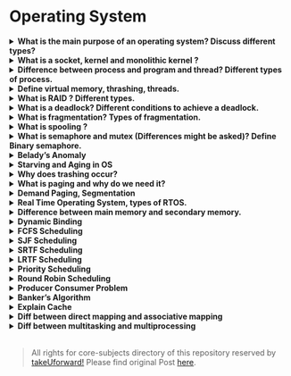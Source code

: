 # Operating System

<details>
    <summary><b>
        What is the main purpose of an operating system? Discuss different
        types?
    </b></summary>
    <p>
        An operating system (OS) is system software that manages computer
        hardware, software resources, and provides common services for computer
        programs. So it manages the computer&#8217;s memory, processes, devices,
        files, and security aspects of the system. It also allows us to
        communicate with the computer without knowing how to speak the
        computer&#8217;s language. Without an operating system, a computer is
        not useful.
    </p>
    <p>Types of operating system:</p>
    <ul>
        <li>Batch OS</li>
        <li>Distributed OS</li>
        <li>Multitasking OS</li>
        <li>Network OS</li>
        <li>Real-Time OS</li>
        <li>Mobile OS</li>
    </ul>
    <p>
        Reference:
        <a
            href="https://www.geeksforgeeks.org/types-of-operating-systems/"
            target="_blank"
            rel="noopener"
            >https://www.geeksforgeeks.org/types-of-operating-systems/</a
        >
    </p>
</details>
<details>
    <summary><b>What is a socket, kernel and monolithic kernel ?</b></summary>
    <p>
        Socket:<br />A socket is defined as an endpoint for communication, A
        pair of processes communicating over a network employ a pair of sockets
        ,one for each process. A socket is identified by an IP address
        concatenated with a port number.<br />The server waits for incoming
        client requests by listening to a specified port. Once a request is
        received, the server accepts a connection from the client socket to
        complete the connection.
    </p>
    <p>
        Kernel is the central core component of an operating system that manages
        operations of computer and hardware. Kernel Establishes communication
        between user level application and hardware. Manages memory and CPU
        time. Decides state of incoming processes. Controls Disk, Memory, Task
        Management
    </p>
    <p>
        <b>Monolithic Kernel</b> (provides good performance but lots of lines of
        code)<br />It is one of the types of kernel where all operating system
        services operate in kernel space. It has dependencies between system
        components. It has huge lines of code which is complex.<br />Example :
        Unix, Linux, Open VMS, XTS-400 etc.
    </p>
</details>
<details>
    <summary><b>
        Difference between process and program and thread? Different types of
        process.
    </b></summary>
    <p>
        <b>Process:</b><br />Process is an instance of an executing program. For
        example, we write our computer programs in a text file and when we
        execute this program, it becomes a process which performs all the tasks
        mentioned in the program.
    </p>
    <p>
        <b>Program:</b><br />Program is a set of instructions to perform a
        certain task. Eg: chrome.exe, notepad.exe
    </p>
    <p>
        <b>Thread:</b><br />Thread is a path of execution within a process. A
        thread is also known as a lightweight process. The idea is to achieve
        parallelism by dividing a process into multiple threads. For
        example,Word processor uses multiple threads: one thread to format the
        text, another thread to process inputs.
    </p>
</details>
<details>
    <summary><b>Define virtual memory, thrashing, threads.</b></summary>
    <p>
        <b>Virtual Memory:</b><br />A computer can address more memory than the
        amount physically installed on the system. This extra memory is actually
        called virtual memory and it is a section of a hard disk that&#8217;s
        set up to emulate the computer&#8217;s RAM.<br />The main visible
        advantage of this scheme is that programs can be larger than physical
        memory. Virtual memory serves two purposes. First, it allows us to
        extend the use of physical memory by using a disk. Second, it allows us
        to have memory protection, because each virtual address is translated to
        a physical address.
    </p>
    <p>
        <b>Thrashing: </b><br />Thrashing is a condition or a situation when the
        system is spending a major portion of its time in servicing the page
        faults, but the actual processing done is very negligible. High degree
        of multiprogramming(if number of processes keeps on increasing in the
        memory), lack of frames (if a process is allocated too few frames, then
        there will be too many and too frequent page faults) causes Thrashing.
    </p>
    <p>
        <b>Threads:</b><br />A thread is a single sequential flow of execution
        of tasks of a process so it is also known as thread of execution or
        thread of control.
    </p>
</details>
<details>
    <summary><b>What is RAID ? Different types.</b></summary>
    <p>
        RAID, or “Redundant Arrays of Independent Disks” is a technique which
        makes use of a combination of multiple disks instead of using a single
        disk for increased performance, data redundancy or both.Data redundancy,
        although taking up extra space, adds to disk reliability. This means, in
        case of disk failure, if the same data is also backed up onto another
        disk, we can retrieve the data and go on with the operation.
    </p>
</details>
<details>
    <summary><b>
        What is a deadlock? Different conditions to achieve a deadlock.
    </b></summary>
    <p>
        A Deadlock is a situation where each of the computer processes waits for
        a resource which is being assigned to some other process. In this
        situation, none of the processes gets executed since the resource it
        needs is held by some other process which is also waiting for some other
        resource to be released.
    </p>
    <p>
        <b>How deadlock is achieved: </b>
        Deadlock happens when Mutual exclusion, hold and wait, No preemption and
        circular wait occurs simultaneously.
    </p>
    <p>Necessary Conditions for deadlock:</p>
    <ol>
        <li>Mutual Exclusion</li>
        <li>Hold and Wait</li>
        <li>No preemption</li>
        <li>Circular Wait</li>
    </ol>
</details>
<details>
    <summary><b>What is fragmentation? Types of fragmentation.</b></summary>
    <p>
        <b>Fragmentation:</b><br />An unwanted problem in the operating system
        in which the processes are loaded and unloaded from memory, and free
        memory space is fragmented. Processes can&#8217;t be assigned to memory
        blocks due to their small size, and the memory blocks stay unused. It is
        also necessary to understand that as programs are loaded and deleted
        from memory, they generate free space or a hole in the memory. These
        small blocks cannot be allotted to new arriving processes, resulting in
        inefficient memory use.
    </p>
    <p>
        The conditions of fragmentation depend on the memory allocation system.
        As the process is loaded and unloaded from memory, these areas are
        fragmented into small pieces of memory that cannot be allocated to
        incoming processes. It is called fragmentation.
    </p>
    <p>Types of fragmentation:<br />1. Internal<br />2. External</p>
</details>
<details>
    <summary><b>What is spooling ?</b></summary>
    <p>
        SPOOL is an acronym for simultaneous peripheral operations online.
        Spooling is a process in which data is temporarily held to be used and
        executed by a device, program, or system.<br />In spooling, there is no
        interaction between the I/O devices and the CPU. That means there is no
        need for the CPU to wait for the I/O operations to take place. Such
        operations take a long time to finish executing, so the CPU will not
        wait for them to finish.<br />The biggest example of Spooling is
        printing. The documents which are to be printed are stored in the SPOOL
        and then added to the queue for printing. During this time, many
        processes can perform their operations and use the CPU without waiting
        while the printer executes the printing process on the documents
        one-by-one.
    </p>
</details>
<details>
    <summary><b>
        What is semaphore and mutex (Differences might be asked)? Define Binary
        semaphore.
    </b></summary>
</details>
<details>
    <summary><b>Belady’s Anomaly</b></summary>
    <p>
        Bélády’s anomaly is the name given to the phenomenon where increasing
        the number of page frames results in an increase in the number of page
        faults for a given memory access pattern.
    </p>
    <p>
        <b>Solution to fix Belady’s Anomaly:</b><br />Implementing alternative
        page replacement algo helps eliminate Belady’s Anomaly.. Use of stack
        based algorithms, such as Optimal Page Replacement Algorithm and Least
        Recently Used (LRU) algorithm, can eliminate the issue of increased page
        faults as these algorithms assign priority to pages
    </p>
</details>
<details>
    <summary><b>Starving and Aging in OS</b></summary>
    <p>
        Starving/Starvation(also called Lived lock): Starvation is the problem
        that occurs when low priority processes get jammed for an unspecified
        time as the high priority processes keep executing. So starvation
        happens if a method is indefinitely delayed.
    </p>
    <p>
        Solution to Starvation : Ageing is a technique of gradually increasing
        the priority of processes that wait in the system for a long time.
    </p>
</details>
<details>
    <summary><b>Why does trashing occur?</b></summary>
    <p>
        High degree of multiprogramming(if number of processes keeps on
        increasing in the memory) , lack of frames(if a process is allocated too
        few frames, then there will be too many and too frequent page faults.)
        causes Thrashing.
    </p>
</details>
<details>
    <summary><b>What is paging and why do we need it?</b></summary>
    <p>
        Paging is a memory management scheme that eliminates the need for
        contiguous allocation of physical memory. This scheme permits the
        physical address space of a process to be non – contiguous.<br />Paging
        is used for faster access to data. When a program needs a page, it is
        available in the main memory(RAM) as the OS copies a certain number of
        pages from your storage device to main memory. Paging allows the
        physical address space of a process to be noncontiguous.
    </p>
</details>
<details>
    <summary><b>Demand Paging, Segmentation</b></summary>
    <p>
        Demand paging is a method of virtual memory management which is based on
        the principle that pages should only be brought into memory if the
        executing process demands them. This is often referred to as lazy
        evaluation as only those pages demanded by the process are swapped from
        secondary storage to main memory.<br />So demand paging works opposite
        to the principle of loading all pages immediately.
    </p>
    <p>
        Segmentation is a memory management technique in which the memory is
        divided into the variable size parts. Each part is known as a segment
        which can be allocated to a process.
    </p>
    <p>
        The details about each segment are stored in a table called a segment
        table. Segment table is stored in one (or many) of the segments.
    </p>
    <p>Segment table contains mainly two information about segment:</p>
    <p>
        Base: It is the base address of the segment<br />Limit: It is the length
        of the segment.
    </p>
</details>
<details>
    <summary><b>Real Time Operating System, types of RTOS.</b></summary>
    <p>
        A real-time operating system (RTOS) is a special-purpose operating
        system used in computers that has strict time constraints for any job to
        be performed and is intended to serve real time applications that
        possess data as it comes in , typically without buffer delays.
    </p>
    <p>Types of RTOS:</p>
    <ul>
        <li>Hard RTOS</li>
        <li>Firm RTOS</li>
        <li>Soft RTOS</li>
    </ul>
</details>
<details>
    <summary><b>Difference between main memory and secondary memory.</b></summary>
</details>
<details>
    <summary><b>Dynamic Binding</b></summary>
    <p>
        Static binding happens when the code is compiled, while dynamic bind
        happens when the code is executed at run time.
    </p>
    <p>
        <b>Static Binding:</b><br />When a compiler acknowledges all the
        information required to call a function or all the values of the
        variables during compile time, it is called “static binding”. As all the
        required information is known before runtime, it increases the program
        efficiency and it also enhances the speed of execution of a program.
        Static Binding makes a program very efficient, but it declines the
        program flexibility, as ‘values of variable’ and ‘function calling’ are
        predefined in the program. Static binding is implemented in a program at
        the time of coding. Overloading a function or an operator is the example
        of compile time polymorphism i.e. static binding.
    </p>
    <p>
        <b>Dynamic Binding</b> Calling a function or assigning a value to a
        variable, at run-time is called “Dynamic Binding”. Dynamic binding can
        be associated with run time ‘polymorphism’ and ‘inheritance’ in OOP.
        Dynamic binding makes the execution of a program flexible as it can
        decide what value should be assigned to the variable and which function
        should be called, at the time of program execution. But as this
        information is provided at run time it makes the execution slower as
        compared to static binding.
    </p>
</details>
<details>
    <summary><b>FCFS Scheduling</b></summary>
</details>
<details>
    <summary><b>SJF Scheduling</b></summary>
</details>
<details>
    <summary><b>SRTF Scheduling</b></summary>
    <p>
        SRTF Scheduling is a preemptive version of SJF scheduling. In SRTF, the
        execution of the process can be stopped after a certain amount of time.
        At the arrival of every process, the short term scheduler schedules the
        process with the least remaining burst time among the list of available
        processes and the running process.
    </p>
</details>
<details>
    <summary><b>LRTF Scheduling</b></summary>
    <p>
        This is a preemptive version of Longest Job First (LJF) scheduling
        algorithm. In this scheduling algorithm, we find the process with the
        maximum remaining time and then process it. We check for the maximum
        remaining time after some interval of time(say 1 unit each) to check if
        another process having more Burst Time arrived up to that time.
    </p>
</details>
<details>
    <summary><b>Priority Scheduling</b></summary>
    <p>
        Priority Scheduling is a method of scheduling processes that is based on
        priority. In this algorithm, the scheduler selects the tasks to work as
        per the priority.
    </p>
    <p>
        The processes with higher priority should be carried out first, whereas
        jobs with equal priorities are carried out on a round-robin or FCFS
        basis. Priority depends upon memory requirements, time requirements,
        etc.
    </p>
</details>
<details>
    <summary><b>Round Robin Scheduling</b></summary>
    <p>
        In Round-robin scheduling, each ready task runs turn by turn only in a
        cyclic queue for a limited time slice. This algorithm also offers
        starvation free execution of processes. Widely used preemptive
        scheduling method in traditional OS. All the jobs get a fair allocation
        of CPU. Cons include : Finding a correct time quantum is a quite
        difficult task in this system, Round-robin scheduling doesn’t give
        special priority to more important tasks.
    </p>
</details>
<details>
    <summary><b>Producer Consumer Problem</b></summary>
    <p>
        About Producer-Consumer problem: The Producer-Consumer problem is a
        classic problem that is used for multi-process synchronisation i.e.
        synchronisation between more than one processes.
    </p>
    <p>
        The job of the Producer is to generate the data, put it into the buffer,
        and again start generating data. While the job of the Consumer is to
        consume the data from the buffer.
    </p>
    <p>
        What&#8217;s the problem here?<br />The following are the problems that
        might occur in the Producer-Consumer:
    </p>
    <p>
        The producer should produce data only when the buffer is not full. If
        the buffer is full, then the producer shouldn&#8217;t be allowed to put
        any data into the buffer.<br />The consumer should consume data only
        when the buffer is not empty. If the buffer is empty, then the consumer
        shouldn&#8217;t be allowed to take any data from the buffer.<br />The
        producer and consumer should not access the buffer at the same time.
    </p>
    <p>We can solve this problem by using semaphores.</p>
</details>
<details>
    <summary><b>Banker’s Algorithm</b></summary>
    <p>
        It is a banker algorithm used to avoid deadlock and allocate resources
        safely to each process in the computer system. The &#8216;S-State&#8217;
        examines all possible tests or activities before deciding whether the
        allocation should be allowed to each process. It also helps the
        operating system to successfully share the resources between all the
        processes. The banker&#8217;s algorithm is named because it checks
        whether a person should be sanctioned a loan amount or not to help the
        bank system safely simulate allocation resources.
    </p>
</details>
<details>
    <summary><b>Explain Cache</b></summary>
    <p>
        Cache memory is an extremely fast memory type that acts as a buffer
        between RAM and the CPU. It holds frequently requested data and
        instructions so that they are immediately available to the CPU when
        needed.
    </p>
</details>
<details>
    <summary><b>Diff between direct mapping and associative mapping</b></summary>
</details>
<details>
    <summary><b>Diff between multitasking and multiprocessing</b></summary>
</details>

<br>

> All rights for core-subjects directory of this repository reserved by [takeUforward!](https://takeuforward.org/interviews/must-do-questions-for-dbms-cn-os-interviews-sde-core-sheet/)
> Please find original Post [here](https://takeuforward.org/interviews/must-do-questions-for-dbms-cn-os-interviews-sde-core-sheet/).
